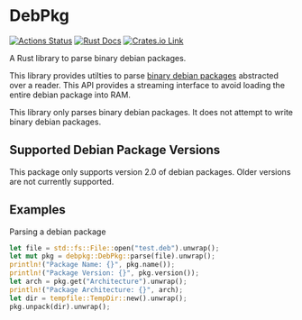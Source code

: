 # DebPkg

[![Actions Status](https://github.com/schultetwin1/debpkg/workflows/CI/badge.svg)](https://github.com/schultetwin1/debpkg/actions)
[![Rust Docs](https://docs.rs/debpkg/badge.svg)](https://docs.rs/debpkg/)
[![Crates.io Link](https://img.shields.io/crates/v/debpkg)](https://crates.io/crates/debpkg)

A Rust library to parse binary debian packages.

This library provides utilties to parse [binary debian
packages](https://www.debian.org/doc/manuals/debian-faq/ch-pkg_basics.en.html#s-deb-format)
abstracted over a reader. This API provides a streaming interface to avoid
loading the entire debian package into RAM.

This library only parses binary debian packages. It does not attempt to
write binary debian packages.

## Supported Debian Package Versions

This package only supports version 2.0 of debian packages. Older versions
are not currently supported.

## Examples

Parsing a debian package

```rust
let file = std::fs::File::open("test.deb").unwrap();
let mut pkg = debpkg::DebPkg::parse(file).unwrap();
println!("Package Name: {}", pkg.name());
println!("Package Version: {}", pkg.version());
let arch = pkg.get("Architecture").unwrap();
println!("Package Architecture: {}", arch);
let dir = tempfile::TempDir::new().unwrap();
pkg.unpack(dir).unwrap();
```
